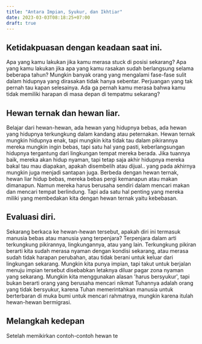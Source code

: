 ```yaml
---
title: "Antara Impian, Syukur, dan Ikhtiar"
date: 2023-03-03T08:18:25+07:00
draft: true
---
```


## Ketidakpuasan dengan keadaan saat ini.
Apa yang kamu lakukan jika kamu merasa stuck di posisi sekarang? Apa yang kamu lakukan jika apa yang kamu rasakan sudah berlangsung selama beberapa tahun? Mungkin banyak orang yang mengalami fase-fase sulit dalam hidupnya yang dirasakan tidak hanya sebentar. Perjuangan yang tak pernah tau kapan selesainya. Ada ga pernah kamu merasa bahwa kamu tidak memiliki harapan di masa depan di tempatmu sekarang? 

## Hewan ternak dan hewan liar.
Belajar dari hewan-hewan, ada hewan yang hidupnya bebas, ada hewan yang hidupnya terkungkung dalam kandang atau peternakan. Hewan ternak mungkin hidupnya enak, tapi mungkin kita tidak tau dalam pikirannya mereka mungkin ingin bebas, tapi satu hal yang pasti, keberlangsungan hidupnya tergantung dari lingkungan tempat mereka berada. Jika tuannya baik, mereka akan hidup nyaman, tapi tetap saja akhir hidupnya mereka bakal tau mau diapakan, apakah disembelih atau dijual.. yang pada akhirnya mungkin juga menjadi santapan juga. Berbeda dengan hewan ternak, hewan liar hidup bebas, mereka bebas pergi kemanapun atau makan dimanapun. Namun mereka harus berusaha sendiri dalam mencari makan dan mencari tempat berlindung. Tapi ada satu hal penting yang mereka miliki yang membedakan kita dengan hewan ternak yaitu kebebasan.

## Evaluasi diri.
Sekarang berkaca ke hewan-hewan tersebut, apakah diri ini termasuk manusia bebas atau manusia yang terpenjara? Terpenjara dalam arti terkungkung pikirannya, lingkungannya, atau yang lain. Terkungkung pikiran berarti kita sudah merasa nyaman dengan kondisi sekarang, atau merasa sudah tidak harapan perubahan, atau tidak berani untuk keluar dari lingkungan sekarang. Mungkin kita punya impian, tapi takut untuk berjalan menuju impian tersebut disebabkan letaknya diluar pagar zona nyaman yang sekarang. Mungkin kita menggunakan alasan 'harus bersyukur', tapi bukan berarti orang yang berusaha mencari nikmat Tuhannya adalah orang yang tidak bersyukur, karena Tuhan memerintahkan manusia untuk berterbaran di muka bumi untuk mencari rahmatnya, mungkin karena itulah hewan-hewan bermigrasi.

## Melangkah kedepan
Setelah memikirkan contoh-contoh hewan te
